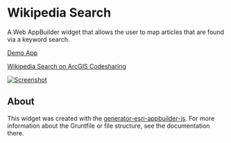 # Wikipedia Search

A Web AppBuilder widget that allows the user to map articles that are found via a keyword search.

[Demo App](https://gavinr.github.io/wab-wikipedia-search/)

[Wikipedia Search on ArcGIS Codesharing](http://www.arcgis.com/home/item.html?id=3aece72355ea4106a1770e52efc7bc92)

[![Screenshot](https://github.com/gavinr/wab-wikipedia-search/raw/master/doc/wab-wikipedia-search.gif)](https://gavinr.github.io/wab-wikipedia-search/)


## About

This widget was created with the [generator-esri-appbuilder-js](https://github.com/Esri/generator-esri-appbuilder-js). For more information about the Gruntfile or file structure, see the documentation there.
